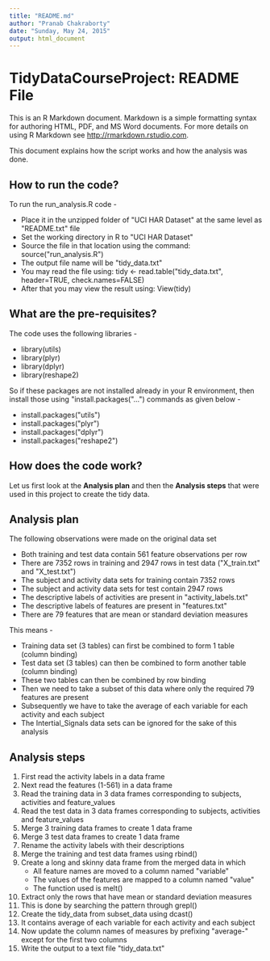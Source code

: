 ```yaml
---
title: "README.md"
author: "Pranab Chakraborty"
date: "Sunday, May 24, 2015"
output: html_document
---
```


# TidyDataCourseProject: README File #

This is an R Markdown document. Markdown is a simple formatting syntax for authoring HTML, PDF, and MS Word documents. For more details on using R Markdown see <http://rmarkdown.rstudio.com>.

This document explains how the script works and how the analysis was done. 

## How to run the code? ##

To run the run_analysis.R code -

* Place it in the unzipped folder of "UCI HAR Dataset" at the same level as "README.txt" file
* Set the working directory in R to "UCI HAR Dataset" 
* Source the file in that location using the command: source("run_analysis.R")
* The output file name will be "tidy_data.txt"
* You may read the file using: tidy <- read.table("tidy_data.txt", header=TRUE, check.names=FALSE)
* After that you may view the result using: View(tidy)

## What are the pre-requisites? ##

The code uses the following libraries -

* library(utils)
* library(plyr)
* library(dplyr)
* library(reshape2)

So if these packages are not installed already in your R environment, then install those using "install.packages("...") commands as given below -

* install.packages("utils")
* install.packages("plyr")
* install.packages("dplyr")
* install.packages("reshape2")

## How does the code work? ##

Let us first look at the **Analysis plan** and then the **Analysis steps** that were used in this project to create the tidy data.

## Analysis plan ##

The following observations were made on the original data set

* Both training and test data contain 561 feature observations per row
* There are 7352 rows in training and 2947 rows in test data ("X_train.txt" and "X_test.txt")
* The subject and activity data sets for training contain 7352 rows
* The subject and activity data sets for test contain 2947 rows
* The descriptive labels of activities are present in "activity_labels.txt"
* The descriptive labels of features are present in "features.txt"
* There are 79 features that are mean or standard deviation measures

This means -

* Training data set (3 tables) can first be combined to form 1 table (column binding)
* Test data set (3 tables) can then be combined to form another table (column binding)
* These two tables can then be combined by row binding
* Then we need to take a subset of this data where only the required 79 features are present
* Subsequently we have to take the average of each variable for each activity and each subject
* The Intertial_Signals data sets can be ignored for the sake of this analysis

## Analysis steps ##

1. First read the activity labels in a data frame
2. Next read the features (1-561) in a data frame
3. Read the training data in 3 data frames corresponding to subjects, activities and feature_values
4. Read the test data in 3 data frames corresponding to subjects, activities and feature_values
5. Merge 3 training data frames to create 1 data frame
6. Merge 3 test data frames to create 1 data frame
7. Rename the activity labels with their descriptions
8. Merge the training and test data frames using rbind()
9. Create a long and skinny data frame from the merged data in which 
   + All feature names are moved to a column named "variable"
   + The values of the features are mapped to a column named "value"
   + The function used is melt()
10. Extract only the rows that have mean or standard deviation measures
11. This is done by searching the pattern through grepl()
12. Create the tidy_data from subset_data using dcast()
13. It contains average of each variable for each activity and each subject
14. Now update the column names of measures by prefixing "average-" except for the first two columns
15. Write the output to a text file "tidy_data.txt"





